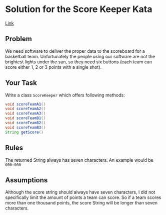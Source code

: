 # Solution for the Score Keeper Kata

[Link](https://kata-log.rocks/score-keeper-kata)

## Problem

We need software to deliver the proper data to the scoreboard for a basketball team. Unfortunately the people using our
software are not the brightest lights under the sun, so they need six buttons (each team can score either 1, 2 or 3
points with a single shot).

## Your Task

Write a class ```ScoreKeeper```  which offers following methods:

``` java
void scoreTeamA1()
void scoreTeamA2()
void scoreTeamA3()
void scoreTeamB1()
void scoreTeamB2()
void scoreTeamB3()
String getScore()
``` 

## Rules

The returned String always has seven characters. An example would be ```000:000```

## Assumptions

Although the score string should always have seven characters, I did not specifically limit the amount of points a team
can score. So if a team scores more than one thousand points, the score String will be longer than seven characters.